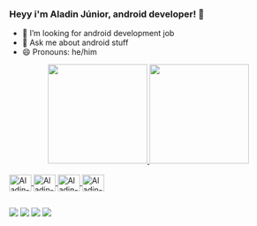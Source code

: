 ### Heyy i'm Aladin Júnior, android developer! 👋


- 🔭 I’m looking for android development job
- 💬 Ask me about android stuff
- 😄 Pronouns: he/him

<div align="center">
  <a href="https://github.com/aladinjunior">
  <img height="180em" src="https://github-readme-stats.vercel.app/api?username=aladinjunior&show_icons=true&theme=transparent&include_all_commits=true&count_private=true"/>
  <img height="180em" src="https://github-readme-stats.vercel.app/api/top-langs/?username=aladinjunior&layout=compact&langs_count=7&theme=transparent"/>
</div>
</div>

<div style="display: inline_block"><br>
  <img align="center" alt="Aladin-AndroidStudio" height="30" width="40" <img src="https://cdn.jsdelivr.net/gh/devicons/devicon/icons/androidstudio/androidstudio-original.svg" />
  <img align="center" alt="Aladin-Android" height="30" width="40" <img src="https://cdn.jsdelivr.net/gh/devicons/devicon/icons/android/android-original.svg" />
  <img align="center" alt="Aladin-Kotlin" height="30" width="40" <img src="https://cdn.jsdelivr.net/gh/devicons/devicon/icons/kotlin/kotlin-original.svg" />
  <img align="center" alt="Aladin-Java" height="30" width="40" <img src="https://cdn.jsdelivr.net/gh/devicons/devicon/icons/java/java-original.svg" />
 
</div>
  
##

<div>
  <a href="https://instagram.com/aladinjr._/" target="_blank"><img src="https://img.shields.io/badge/-Instagram-%23E4405F?style=for-the-badge&logo=instagram&logoColor=white" target="_blank"></a>
 	<a href="https://www.twitter.com/aladinjr_" target="_blank"><img src="https://img.shields.io/badge/Twitter-1DA1F2?style=for-the-badge&logo=twitter&logoColor=white" target="_blank"></a>
  <a href = "mailto:contactaladinjr@gmail.com"><img src="https://img.shields.io/badge/-Gmail-%23333?style=for-the-badge&logo=gmail&logoColor=white" target="_blank"></a>
  <a href="https://www.linkedin.com/in/aladinjunior/" target="_blank"><img src="https://img.shields.io/badge/-LinkedIn-%230077B5?style=for-the-badge&logo=linkedin&logoColor=white" target="_blank"></a> 
</div>
